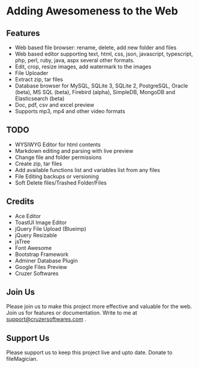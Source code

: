 # Adding Awesomeness to the Web

## Features

- Web based file browser: rename, delete, add new folder and files
- Web based editor supporting text, html, css, json, javascript, typescript, 
  php, perl, ruby, java, aspx several other formats.
- Edit, crop, resize images, add watermark to the images
- File Uploader
- Extract zip, tar files
- Database browser for MySQL, SQLite 3, SQLite 2, PostgreSQL, Oracle (beta), 
  MS SQL (beta), Firebird (alpha), SimpleDB, MongoDB and Elasticsearch (beta)
- Doc, pdf, csv and excel preview
- Supports mp3, mp4 and other video formats


## TODO

- WYSIWYG Editor for html contents
- Markdown editing and parsing with live preview
- Change file and folder permissions
- Create zip, tar files
- Add available functions list and variables list from any files
- File Editing backups or versioning
- Soft Delete files/Trashed Folder/Files


## Credits

- Ace Editor
- ToastUI Image Editor
- jQuery File Upload (Blueimp)
- jQuery Resizable
- jsTree
- Font Awesome
- Bootstrap Framework
- Adminer Database Plugin
- Google Files Preview
- Cruzer Softwares


## Join Us

Please join us to make this project more effective and valuable for the web. Join us for features or documentation.
Write to me at support@cruzersoftwares.com .

## Support Us

Please support us to keep this project live and upto date. Donate to fileMagician.


